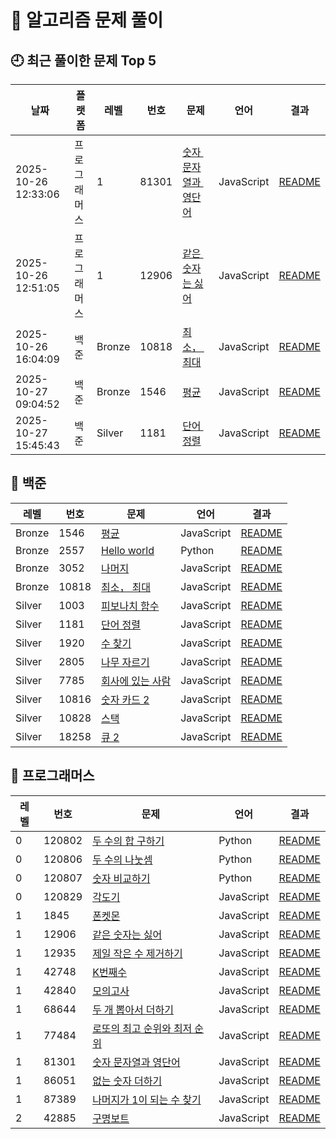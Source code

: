 # 📘 알고리즘 문제 풀이

## 🕘 최근 풀이한 문제 Top 5

| 날짜 | 플랫폼 | 레벨 | 번호 | 문제 | 언어 | 결과 |
|--------|----------|--------|--------|--------|--------|--------|
| 2025-10-26 12:33:06 | 프로그래머스 | 1 | 81301 | [숫자 문자열과 영단어](프로그래머스/1/81301. 숫자 문자열과 영단어/숫자 문자열과 영단어.js) | JavaScript | [README](프로그래머스/1/81301. 숫자 문자열과 영단어/README.md) |
| 2025-10-26 12:51:05 | 프로그래머스 | 1 | 12906 | [같은 숫자는 싫어](프로그래머스/1/12906. 같은 숫자는 싫어/같은 숫자는 싫어.js) | JavaScript | [README](프로그래머스/1/12906. 같은 숫자는 싫어/README.md) |
| 2025-10-26 16:04:09 | 백준 | Bronze | 10818 | [최소， 최대](백준/Bronze/10818. 최소， 최대/최소， 최대.js) | JavaScript | [README](백준/Bronze/10818. 최소， 최대/README.md) |
| 2025-10-27 09:04:52 | 백준 | Bronze | 1546 | [평균](백준/Bronze/1546. 평균/평균.js) | JavaScript | [README](백준/Bronze/1546. 평균/README.md) |
| 2025-10-27 15:45:43 | 백준 | Silver | 1181 | [단어 정렬](백준/Silver/1181. 단어 정렬/단어 정렬.js) | JavaScript | [README](백준/Silver/1181. 단어 정렬/README.md) |
## 📂 백준

| 레벨 | 번호 | 문제 | 언어 | 결과 |
|------|------|--------|--------|--------|
| Bronze | 1546 | [평균](백준/Bronze/1546. 평균/평균.js) | JavaScript | [README](백준/Bronze/1546. 평균/README.md) |
| Bronze | 2557 | [Hello world](백준/Bronze/2557. Hello World/Hello World.py) | Python | [README](백준/Bronze/2557. Hello World/README.md) |
| Bronze | 3052 | [나머지](백준/Bronze/3052. 나머지/나머지.js) | JavaScript | [README](백준/Bronze/3052. 나머지/README.md) |
| Bronze | 10818 | [최소， 최대](백준/Bronze/10818. 최소， 최대/최소， 최대.js) | JavaScript | [README](백준/Bronze/10818. 최소， 최대/README.md) |
| Silver | 1003 | [피보나치 함수](백준/Silver/1003. 피보나치 함수/피보나치 함수.js) | JavaScript | [README](백준/Silver/1003. 피보나치 함수/README.md) |
| Silver | 1181 | [단어 정렬](백준/Silver/1181. 단어 정렬/단어 정렬.js) | JavaScript | [README](백준/Silver/1181. 단어 정렬/README.md) |
| Silver | 1920 | [수 찾기](백준/Silver/1920. 수 찾기/수 찾기.js) | JavaScript | [README](백준/Silver/1920. 수 찾기/README.md) |
| Silver | 2805 | [나무 자르기](백준/Silver/2805. 나무 자르기/나무 자르기.js) | JavaScript | [README](백준/Silver/2805. 나무 자르기/README.md) |
| Silver | 7785 | [회사에 있는 사람](백준/Silver/7785. 회사에 있는 사람/회사에 있는 사람.js) | JavaScript | [README](백준/Silver/7785. 회사에 있는 사람/README.md) |
| Silver | 10816 | [숫자 카드 2](백준/Silver/10816. 숫자 카드 2/숫자 카드 2.js) | JavaScript | [README](백준/Silver/10816. 숫자 카드 2/README.md) |
| Silver | 10828 | [스택](백준/Silver/10828. 스택/스택.js) | JavaScript | [README](백준/Silver/10828. 스택/README.md) |
| Silver | 18258 | [큐 2](백준/Silver/18258. 큐 2/큐 2.js) | JavaScript | [README](백준/Silver/18258. 큐 2/README.md) |

## 📂 프로그래머스

| 레벨 | 번호 | 문제 | 언어 | 결과 |
|------|------|--------|--------|--------|
| 0 | 120802 | [두 수의 합 구하기](프로그래머스/0/120802. 두 수의 합 구하기/두 수의 합 구하기.py) | Python | [README](프로그래머스/0/120802. 두 수의 합 구하기/README.md) |
| 0 | 120806 | [두 수의 나눗셈](프로그래머스/0/120806. 두 수의 나눗셈/두 수의 나눗셈.py) | Python | [README](프로그래머스/0/120806. 두 수의 나눗셈/README.md) |
| 0 | 120807 | [숫자 비교하기](프로그래머스/0/120807. 숫자 비교하기/숫자 비교하기.py) | Python | [README](프로그래머스/0/120807. 숫자 비교하기/README.md) |
| 0 | 120829 | [각도기](프로그래머스/0/120829. 각도기/각도기.js) | JavaScript | [README](프로그래머스/0/120829. 각도기/README.md) |
| 1 | 1845 | [폰켓몬](프로그래머스/1/1845. 폰켓몬/폰켓몬.js) | JavaScript | [README](프로그래머스/1/1845. 폰켓몬/README.md) |
| 1 | 12906 | [같은 숫자는 싫어](프로그래머스/1/12906. 같은 숫자는 싫어/같은 숫자는 싫어.js) | JavaScript | [README](프로그래머스/1/12906. 같은 숫자는 싫어/README.md) |
| 1 | 12935 | [제일 작은 수 제거하기](프로그래머스/1/12935. 제일 작은 수 제거하기/제일 작은 수 제거하기.js) | JavaScript | [README](프로그래머스/1/12935. 제일 작은 수 제거하기/README.md) |
| 1 | 42748 | [K번째수](프로그래머스/1/42748. K번째수/K번째수.js) | JavaScript | [README](프로그래머스/1/42748. K번째수/README.md) |
| 1 | 42840 | [모의고사](프로그래머스/1/42840. 모의고사/모의고사.js) | JavaScript | [README](프로그래머스/1/42840. 모의고사/README.md) |
| 1 | 68644 | [두 개 뽑아서 더하기](프로그래머스/1/68644. 두 개 뽑아서 더하기/두 개 뽑아서 더하기.js) | JavaScript | [README](프로그래머스/1/68644. 두 개 뽑아서 더하기/README.md) |
| 1 | 77484 | [로또의 최고 순위와 최저 순위](프로그래머스/1/77484. 로또의 최고 순위와 최저 순위/로또의 최고 순위와 최저 순위.js) | JavaScript | [README](프로그래머스/1/77484. 로또의 최고 순위와 최저 순위/README.md) |
| 1 | 81301 | [숫자 문자열과 영단어](프로그래머스/1/81301. 숫자 문자열과 영단어/숫자 문자열과 영단어.js) | JavaScript | [README](프로그래머스/1/81301. 숫자 문자열과 영단어/README.md) |
| 1 | 86051 | [없는 숫자 더하기](프로그래머스/1/86051. 없는 숫자 더하기/없는 숫자 더하기.js) | JavaScript | [README](프로그래머스/1/86051. 없는 숫자 더하기/README.md) |
| 1 | 87389 | [나머지가 1이 되는 수 찾기](프로그래머스/1/87389. 나머지가 1이 되는 수 찾기/나머지가 1이 되는 수 찾기.js) | JavaScript | [README](프로그래머스/1/87389. 나머지가 1이 되는 수 찾기/README.md) |
| 2 | 42885 | [구명보트](프로그래머스/2/42885. 구명보트/구명보트.js) | JavaScript | [README](프로그래머스/2/42885. 구명보트/README.md) |
